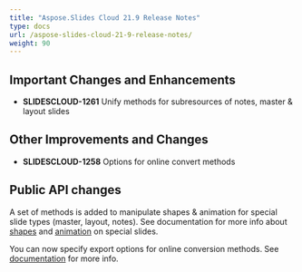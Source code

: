 ```yaml
---
title: "Aspose.Slides Cloud 21.9 Release Notes"
type: docs
url: /aspose-slides-cloud-21-9-release-notes/
weight: 90
---
```


## **Important Changes and Enhancements**
- **SLIDESCLOUD-1261** Unify methods for subresources of notes, master & layout slides

## **Other Improvements and Changes**
- **SLIDESCLOUD-1258** Options for online convert methods

## **Public API changes**
A set of methods is added to manipulate shapes & animation for special slide types (master, layout, notes). See documentation for more info about [shapes](/slides/working-with-shapes-on-special-slides/) and [animation](/slides/working-with-special-slide-animation-in-a-powerpoint-presentation/) on special slides.

You can now specify export options for online conversion methods. See [documentation](/slides/conversion-options/) for more info.